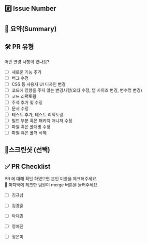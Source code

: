 ## #️⃣ Issue Number

<!--- ex) #이슈번호, #이슈번호 -->

## 📝 요약(Summary)

<!--- 변경 사항 및 관련 이슈에 대해 간단하게 작성해주세요. 어떻게보다 무엇을 왜 수정했는지 설명해주세요. -->

## 🛠️ PR 유형

어떤 변경 사항이 있나요?

- [ ] 새로운 기능 추가
- [ ] 버그 수정
- [ ] CSS 등 사용자 UI 디자인 변경
- [ ] 코드에 영향을 주지 않는 변경사항(오타 수정, 탭 사이즈 변경, 변수명 변경)
- [ ] 코드 리팩토링
- [ ] 주석 추가 및 수정
- [ ] 문서 수정
- [ ] 테스트 추가, 테스트 리팩토링
- [ ] 빌드 부분 혹은 패키지 매니저 수정
- [ ] 파일 혹은 폴더명 수정
- [ ] 파일 혹은 폴더 삭제

## 📸스크린샷 (선택)

<!-- 스크린샷 -->

## ✅ PR Checklist

PR 에 대해 확인 하였으면 본인 이름을 체크해주세요. 
<br>
📢 마지막에 체크한 팀원이 merge 버튼을 눌러주세요.
- [ ] 김규남
- [ ] 김경훈
- [ ] 박재민
- [ ] 정예진
- [ ] 정은미

